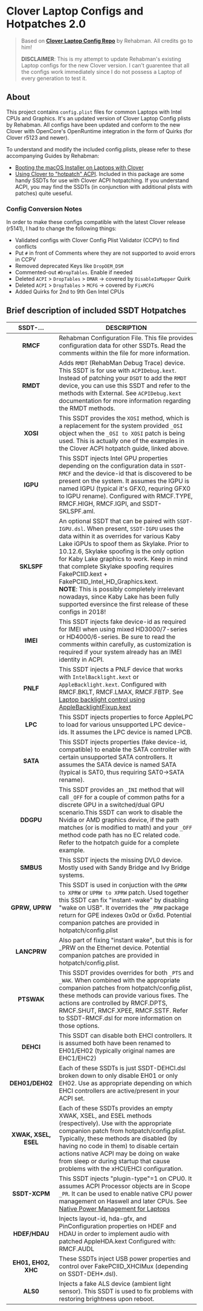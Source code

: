 # Clover Laptop Configs and Hotpatches 2.0
>Based on [**Clover Laptop Config Repo**](https://github.com/RehabMan/OS-X-Clover-Laptop-Config) by Rehabman. All credits go to him!
>
>**DISCLAIMER**: This is my attempt to update Rehabman's existing Laptop configs for the new Clover version. I can't guarentee that all the configs work immediately since I do not possess a Laptop of every generation to test it.  

## About
This project contains `config.plist` files for common Laptops with Intel CPUs and Graphics. It's an updated version of Clover Laptop Config plists by Rehabman. All configs have been updated and conform to the new Clover with OpenCore's OpenRuntime integration in the form of Quirks (for Clover r5123 and newer).

To understand and modify the included config.plists, please refer to these accompanying Guides by Rehabman:

- [Booting the macOS Installer on Laptops with Clover](http://www.tonymacx86.com/el-capitan-laptop-support/148093-guide-booting-os-x-installer-laptops-clover.html)
- [Using Clover to "hotpatch" ACPI](https://www.tonymacx86.com/threads/guide-using-clover-to-hotpatch-acpi.200137). Included in this package are some handy SSDTs for use with Clover ACPI hotpatching. If you understand ACPI, you may find the SSDTs (in conjunction with additional plists with patches) quite ueseful.

### Config Conversion Notes
In order to make these configs compatible with the latest Clover release (r5141), I had to change the following things:

- Validated configs with Clover Config Plist Validator (CCPV) to find conflicts
- Put `#` in front of Comments where they are not supported to avoid errors in CCPV
- Removed deprecated Keys like `DropOEM_DSM`
- Commented-out `#DropTables`. Enable if needed
- Deleted `ACPI` > `DropTables` > `DMAR` → covered by `DisableIoMapper` Quirk
- Deleted `ACPI` > `DropTables` > `MCFG` → covered by `FixMCFG` 
- Added Quirks for 2nd to 9th Gen Intel CPUs

## Brief description of included SSDT Hotpatches

| SSDT-…        | DESCRIPTION |
|:-------------:|-------------|
|**RMCF**|Rehabman Configuration File. This file provides configuration data for other SSDTs. Read the comments within the file for more information.|
|**RMDT**|Adds `RMDT` (RehabMan Debug Trace) device. This SSDT is for use with `ACPIDebug.kext`. Instead of patching your `DSDT` to add the `RMDT` device, you can use this SSDT and refer to the methods with External. See `ACPIDebug.kext` documentation for more information regarding the RMDT methods.|
|**XOSI**|This SSDT provides the `XOSI` method, which is a replacement for the system provided `_OSI` object when the `_OSI to XOSI` patch is being used. This is actually one of the examples in the Clover ACPI hotpatch guide, linked above.|
|**IGPU**| This SSDT injects Intel GPU properties depending on the configuration data in `SSDT-RMCF` and the device-id that is discovered to be present on the system. It assumes the IGPU is named IGPU (typical it's GFX0, requring GFX0 to IGPU rename). Configured with RMCF.TYPE, RMCF.HIGH, RMCF.IGPI, and SSDT-SKLSPF.aml.
|**SKLSPF**|An optional SSDT that can be paired with `SSDT-IGPU.dsl`. When present, `SSDT-IGPU` uses the data within it as overrides for various Kaby Lake iGPUs to spoof them as Skylake. Prior to 10.12.6, Skylake spoofing is the only option for Kaby Lake graphics to work. Keep in mind that complete Skylake spoofing requires FakePCIID.kext + FakePCIID_Intel_HD_Graphics.kext.</br> **NOTE**: This is possibly completely irrelevant nowadays, since Kaby Lake has been fully supported eversince the first release of these configs in 2018!
|**IMEI**|This SSDT injects fake device-id as required for IMEI when using mixed HD3000/7-series or HD4000/6-series. Be sure to read the comments within carefully, as customization is required if your system already has an IMEI identity in ACPI.
|**PNLF**|This SSDT injects a PNLF device that works with `IntelBacklight.kext` or `AppleBacklight.kext`. Configured with RMCF.BKLT, RMCF.LMAX, RMCF.FBTP. See [Laptop backlight control using AppleBacklightFixup.kext](https://www.tonymacx86.com/threads/guide-laptop-backlight-control-using-applebacklightinjector-kext.218222/)
|**LPC**| This SSDT injects properties to force AppleLPC to load for various unsupported LPC device-ids. It assumes the LPC device is named LPCB.
|**SATA**| This SSDT injects properties (fake device-id, compatible) to enable the SATA controller with certain unsupported SATA controllers.  It assumes the SATA device is named SATA (typical is SAT0, thus requiring SAT0->SATA rename).
|**DDGPU**| This SSDT provides an `_INI` method that will call `_OFF` for a couple of common paths for a discrete GPU in a switched/dual GPU scenario.This SSDT can work to disable the Nvidia or AMD graphics device, if the path matches (or is modified to math) and your `_OFF` method code path has no EC related code. Refer to the hotpatch guide for a complete example.
|**SMBUS**| This SSDT injects the missing DVL0 device.  Mostly used with Sandy Bridge and Ivy Bridge systems.
|**GPRW, UPRW**| This SSDT is used in conjuction with the `GPRW to XPRW` or `UPRW to XPRW` patch. Used together this SSDT can fix "instant-wake" by disabling "wake on USB". It overrides the `_PRW` package return for GPE indexes 0x0d or 0x6d. Potential companion patches are provided in hotpatch/config.plist
|**LANCPRW**| Also part of fixing "instant wake", but this is for _PRW on the Ethernet device. Potential companion patches are provided in hotpatch/config.plist.
|**PTSWAK**| This SSDT provides overrides for both `_PTS` and `_WAK`. When combined with the appropriate companion patches from hotpatch/config.plist, these methods can provide various fixes. The actions are controlled by RMCF.DPTS, RMCF.SHUT, RMCF.XPEE, RMCF.SSTF. Refer to SSDT-RMCF.dsl for more information on those options.
|**DEHCI**| This SSDT can disable both EHCI controllers. It is assumed both have been renamed to EH01/EH02 (typically original names are EHC1/EHC2) 
|**DEH01/DEH02**| Each of these SSDTs is just SSDT-DEHCI.dsl broken down to only disable EH01 or only EH02. Use as appropriate depending on which EHCI controllers are active/present in your ACPI set. 
|**XWAK, XSEL, ESEL**| Each of these SSDTs provides an empty XWAK, XSEL, and ESEL methods (respectively). Use with the appropriate companion patch from hotpatch/config.plist. Typically, these methods are disabled (by having no code in them) to disable certain actions native ACPI may be doing on wake from sleep or during startup that cause problems with the xHCI/EHCI configuration.
|**SSDT-XCPM**| This SSDT injects "plugin-type"=1 on CPU0. It assumes ACPI Processor objects are in Scope `_PR`. It can be used to enable native CPU power management on Haswell and later CPUs. See [Native Power Management for Laptops](https://www.tonymacx86.com/threads/guide-native-power-management-for-laptops.175801/) 
|**HDEF/HDAU**| Injects layout-id, hda-gfx, and PinConfiguration properties on HDEF and HDAU in order to implement audio with patched AppleHDA.kext Configured with: RMCF.AUDL
|**EH01, EH02, XHC**| These SSDTs inject USB power properties and control over FakePCIID_XHCIMux (depending on SSDT-DEH*.dsl).
|**ALS0**| Injects a fake ALS device (ambient light sensor).  This SSDT is used to fix problems with restoring brightness upon reboot.
